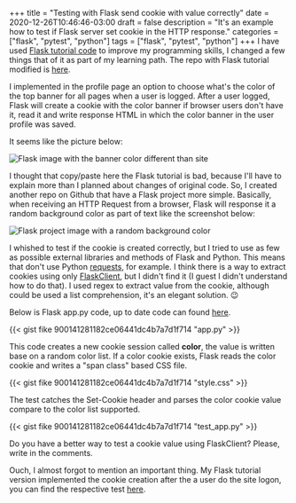 +++
title = "Testing with Flask send cookie with value correctly"
date = 2020-12-26T10:46:46-03:00
draft = false
description = "It's an example how to test if Flask server set cookie in the HTTP response."
categories = ["flask", "pytest", "python"]
tags = ["flask", "pytest", "python"]
+++
I have used [Flask tutorial code](https://flask.palletsprojects.com/en/1.1.x/tutorial/) to improve my programming skills, I changed a few things that of it as part of my learning path. The repo with Flask tutorial modified is [here](https://github.com/fike/flask-tutorial).

I implemented in the profile page an option to choose what's the color of the top banner for all pages when a user is logged. After a user logged, Flask will create a cookie with the color banner if browser users don't have it, read it and write response HTML in which the color banner in the user profile was saved.

It seems like the picture below:

![Flask image with the banner color different than site](/images/flask_banner.png)

I thought that copy/paste here the Flask tutorial is bad, because I'll have to explain more than I planned about changes of original code. So, I created another repo on Github that have a Flask project more simple. Basically, when receiving an HTTP Request from a browser, Flask will response it a random background color as part of text like the screenshot below:

![Flask project image with a random background color](/images/flask_cookie_2.png)

I whished to test if the cookie is created correctly, but I tried to use as few as possible external libraries and methods of Flask and Python. This means that don't use Python [requests](https://github.com/psf/requests), for example. I think there is a way to extract cookies using only [FlaskClient](https://flask.palletsprojects.com/en/1.1.x/api/#flask.testing.FlaskClient), but I didn't find it (I guest I didn't understand how to do that). I used regex to extract value from the cookie, although could be used a list comprehension, it's an elegant solution. 😉

Below is Flask app.py code, up to date code can found [here](https://github.com/fike/flask-pytest-cookie).

{{< gist fike 900141281182ce06441dc4b7a7d1f714 "app.py" >}}

This code creates a new cookie session called **color**, the value is written base on a random color list. If a color cookie exists, Flask reads the color cookie and writes a "span class" based CSS file.

{{< gist fike 900141281182ce06441dc4b7a7d1f714 "style.css" >}}

The test catches the Set-Cookie header and parses the color cookie value compare to the color list supported.

{{< gist fike 900141281182ce06441dc4b7a7d1f714 "test_app.py" >}}

Do you have a better way to test a cookie value using FlaskClient? Please, write in the comments.

Ouch, I almost forgot to mention an important thing. My Flask tutorial version implemented the cookie creation after the a user do the site logon, you can find the respective test [here](https://github.com/fike/flask-tutorial/blob/master/tests/test_auth.py#L107).
